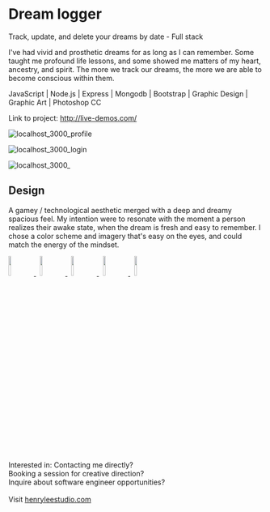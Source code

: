 # Dream logger
Track, update, and delete your dreams by date - Full stack

I've had vivid and prosthetic dreams for as long as I can remember. Some taught me profound life lessons, and some showed me matters of my heart, ancestry, and spirit. The more we track our dreams, the more we are able to become conscious within them. 

JavaScript | Node.js | Express | Mongodb | Bootstrap | Graphic Design | Graphic Art | Photoshop CC

Link to project: http://live-demos.com/

![localhost_3000_profile](https://user-images.githubusercontent.com/101936420/172062223-c5b3fe18-1dc2-451c-8bfa-817e2751b569.png)

![localhost_3000_login](https://user-images.githubusercontent.com/101936420/172062252-f080f9c2-23d4-44f8-b65f-5b655fd25a08.png)

![localhost_3000_](https://user-images.githubusercontent.com/101936420/172062260-b55c3f39-af2a-466d-afec-04609acc0f59.png)

## Design
A gamey / technological aesthetic merged with a deep and dreamy spacious feel. My intention were to resonate with the moment a person realizes their awake state, when the dream is fresh and easy to remember. I chose a color scheme and imagery that's easy on the eyes, and could match the energy of the mindset.

<p align="left">
  <a href="https://henrylee.studio/" target="_blank">
    <img src="https://user-images.githubusercontent.com/101936420/172000054-7df36c23-7223-488f-8ecd-9f6bb4a79ff4.png" width="10%"/>
  </a>
&nbsp
  <a href="https://www.linkedin.com/in/henry-lee-studio/" target="_blank">
    <img src="https://user-images.githubusercontent.com/101936420/172000064-68bffe39-7735-44bf-8b9e-5228913c5eed.png" width="10%"/>
  </a>
&nbsp
  <a href="https://twitter.com/henryleestudio" target="_blank">
    <img src="https://user-images.githubusercontent.com/101936420/172000066-76823694-4946-4c18-9b6c-866c9428a49c.png" width="10%"/>
  </a>
&nbsp
  <a href="https://angel.co/u/henry-lee-studio" target="_blank">
      <img src="https://user-images.githubusercontent.com/101936420/172000074-c75d3108-337c-4756-8a45-f05912613242.png" width="10%"/>
  </a>
&nbsp
  <a href="https://docs.google.com/document/d/11bE3jL_fGmSpUj5IAVL7uvYC7NxaE7yJhx3ftZXw0As/edit" target="_blank">
      <img src="https://user-images.githubusercontent.com/101936420/172000081-20e4d8e7-7785-4e19-94a9-4be5cf40506c.png" width="10%"/>
  </a>
  </p>

<section margin-left:50px;>
Interested in:
Contacting me directly? <br>
Booking a session for creative direction? <br>
Inquire about software engineer opportunities? <br>
<br>
Visit <a href = "https://henrylee.studio/">henryleestudio.com</a>
</section>
